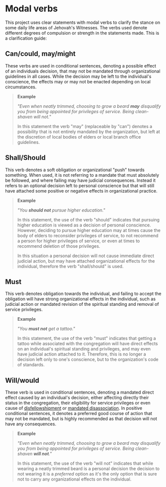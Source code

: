 # Modal verbs

This project uses clear statements with modal verbs to
clarify the stance on some daily life areas of Jehovah's
Witnesses. The verbs used denote different degrees of
compulsion or strength in the statements made. This is a
clarification guide:

## Can/could, may/might

These verbs are used in conditional sentences, denoting
a possible effect of an individuals decision, that may not be
mandated through organizational guidelines in all cases.
While the decision may be left to the individual's conscience,
the effects may or may not be enacted depending on local
circumstances.

> **Example**
>
> _"Even when neatly trimmed, choosing to grow a beard
> **may** disqualify you from being appointed for
> privileges of service. Being clean-shaven will not."_
>
> In this statement the verb "may" (replaceable by "can")
> denotes a possibility that is not entirely mandated by the
> organization, but left at the discretion of local bodies
> of elders or local branch office guidelines.

## Shall/Should

This verb denotes a soft obligation or organizational
"push" towards something. When used, it is not referring
to a mandate that must absolutely be followed, and where
failing may have judicial consequences. Instead it refers
to an optional decision left to personal conscience but
that will still have attached some positive or negative
effects in organizational practice.

> **Example**
>
> _"You **should not** pursue higher education."_
>
> In this statement, the use of the verb "should" indicates
> that pursuing higher education is viewed as a decision
> of personal conscience. However, deciding to pursue
> higher education may at times cause the body of elders
> to reconsider privileges of service, to not recommend
> a person for higher privileges of service, or even
> at times to recommend deletion of those privileges.
>
> In this situation a personal decision will not cause
> immediate direct judicial action, but may have attached
> organizational effects for the individual, therefore
> the verb "shall/should" is used.

## Must

This verb denotes obligation towards the individual, and
failing to accept the obligation will have strong
organizational effects in the individual, such as judicial
action or mandated revision of the spiritual standing and
removal of service privileges.

> **Example**
>
> _"You **must not** get a tattoo."_
>
> In this statement, the use of the verb "must" indicates
> that getting a tattoo while associated with the congregation
> will have direct effects on an individual's spiritual
> standing and privileges, and may even have judicial action
> attached to it. Therefore, this is no longer a decision
> left only to one's conscience, but to the organization's
> code of standards.

## Will/would

These verb is used in conditional sentences, denoting
a mandated direct effect caused by an individual's decision,
either affecting directly their status in the congregation,
their eligibility for service privileges or even cause of
[disfellowshipment](terms/disfellowshipment.md) or
[mandated disassociation](terms/disassociation). In positive
conditional sentences, it denotes a preferred good course
of action that may not be mandated, but is highly recommended
as that decision will not have any consequences.

> **Example**
>
> _"Even when neatly trimmed, choosing to grow a beard
> may disqualify you from being appointed for
> privileges of service. Being clean-shaven **will not**."_
>
> In this statement, the use of the verb "will not" indicates
> that while wearing a neatly trimmed beard is a personal decision
> the decision to not wearing it is a _preferred_ option as
> it's the only option that is sure not to carry any
> organizational effects on the individual.
